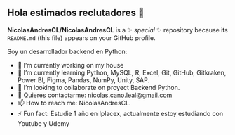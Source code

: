 ## Hola estimados reclutadores 👋

**NicolasAndresCL/NicolasAndresCL** is a ✨ _special_ ✨ repository because its `README.md` (this file) appears on your GitHub profile.

Soy un desarrollador backend en Python:

- 🔭 I’m currently working on my house
- 🌱 I’m currently learning Python, MySQL, R, Excel, Git, GitHub, Gitkraken, Power BI, Figma, Pandas, NumPy, Unity, SAP.
- 👯 I’m looking to collaborate on proyect Backend Python.
- 💬 Quieres contactarme: nicolas.cano.leal@gmail.com
- 📫 How to reach me: NicolasAndresCL.
- ⚡ Fun fact: Estudie 1 año en Iplacex, actualmente estoy estudiando con Youtube y Udemy 
